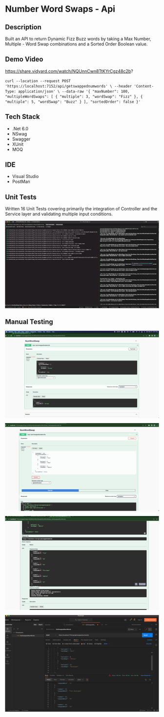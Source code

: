 # Number Word Swaps - Api

## Description
Built an API to return Dynamic Fizz Buzz words by taking a Max Number, Multiple - Word Swap combinations and a Sorted Order Boolean value.

## Demo Video

https://share.vidyard.com/watch/NQUnnCwn8TtKYrCgz48c2b? 

`curl --location --request POST 'https://localhost:7152/api/getswappednumwords' \
--header 'Content-Type: application/json' \
--data-raw '{
    "maxNumber": 100,
    "multipleWordSwaps": [
        {
            "multiple": 3,
            "wordSwap": "Fizz"
        },
        {
            "multiple": 5,
            "wordSwap": "Buzz"
        }
    ],
    "sortedOrder": false
}'`

## Tech Stack
- .Net 6.0
- NSwag
- Swagger
- XUnit
- MOQ


## IDE
- Visual Studio
- PostMan

## Unit Tests
Written 16 Unit Tests covering primarily the integration of Controller and the Service layer and validating multiple input conditions.

![alt text](/images/xunit-tests-all-passed.png)


## Manual Testing

![alt text](/images/swagger-documentation.png)

![alt text](/images/swagger-documentation-with-input.png)

![alt text](/images/swagger-documentation-with-response.png)

![alt text](/images/Postman-testing.png)

